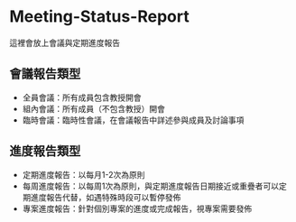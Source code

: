 # Meeting-Status-Report
這裡會放上會議與定期進度報告


## 會議報告類型
* 全員會議：所有成員包含教授開會
* 組內會議：所有成員（不包含教授）開會
* 臨時會議：臨時性會議，在會議報告中詳述參與成員及討論事項

## 進度報告類型
* 定期進度報告：以每月1-2次為原則
* 每周進度報告：以每周1次為原則，與定期進度報告日期接近或重疊者可以定期進度報告代替，如遇特殊時段可以暫停發佈
* 專案進度報告：針對個別專案的進度或完成報告，視專案需要發佈

